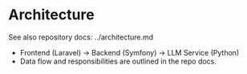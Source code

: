 # Architecture

See also repository docs: ../architecture.md

- Frontend (Laravel) -> Backend (Symfony) -> LLM Service (Python)
- Data flow and responsibilities are outlined in the repo docs.
